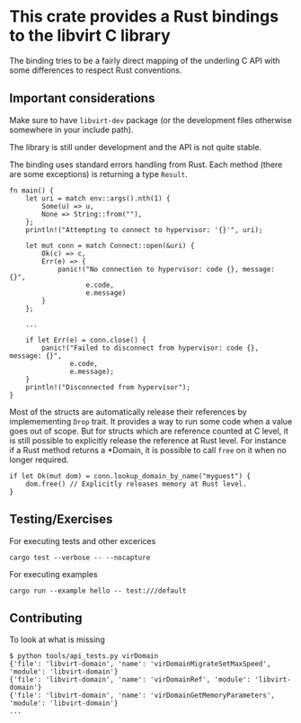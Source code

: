 # This crate provides a Rust bindings to the libvirt C library

The binding tries to be a fairly direct mapping of the underling C API
with some differences to respect Rust conventions.

## Important considerations

Make sure to have `libvirt-dev` package (or the development files
otherwise somewhere in your include path).

The library is still under development and the API is not quite
stable.

The binding uses standard errors handling from Rust. Each method
(there are some exceptions) is returning a type `Result`.

```
fn main() {
    let uri = match env::args().nth(1) {
        Some(u) => u,
        None => String::from(""),
    };
    println!("Attempting to connect to hypervisor: '{}'", uri);

    let mut conn = match Connect::open(&uri) {
        Ok(c) => c,
        Err(e) => {
            panic!("No connection to hypervisor: code {}, message: {}",
                   e.code,
                   e.message)
        }
    };

    ...
    
    if let Err(e) = conn.close() {
        panic!("Failed to disconnect from hypervisor: code {}, message: {}",
               e.code,
               e.message);
    }
    println!("Disconnected from hypervisor");
}
```

Most of the structs are automatically release their references by
implemementing `Drop` trait. It provides a way to run some code when a
value goes out of scope. But for structs which are reference counted
at C level, it is still possible to explicitly release the reference
at Rust level. For instance if a Rust method returns a *Domain, it is
possible to call `free` on it when no longer required.


```
if let Ok(mut dom) = conn.lookup_domain_by_name("myguest") {
    dom.free() // Explicitly releases memory at Rust level.
}
```

## Testing/Exercises

For executing tests and other excerices

```
cargo test --verbose -- --nocapture
```

For executing examples

```
cargo run --example hello -- test:///default
```

## Contributing

To look at what is missing

```
$ python tools/api_tests.py virDomain
{'file': 'libvirt-domain', 'name': 'virDomainMigrateSetMaxSpeed', 'module': 'libvirt-domain'}
{'file': 'libvirt-domain', 'name': 'virDomainRef', 'module': 'libvirt-domain'}
{'file': 'libvirt-domain', 'name': 'virDomainGetMemoryParameters', 'module': 'libvirt-domain'}
...
```
